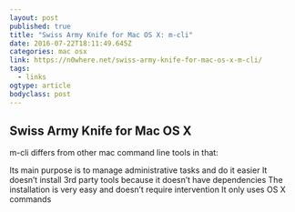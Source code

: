 ```yaml
---
layout: post 
published: true 
title: "Swiss Army Knife for Mac OS X: m-cli" 
date: 2016-07-22T18:11:49.645Z
categories: mac osx
link: https://n0where.net/swiss-army-knife-for-mac-os-x-m-cli/ 
tags:
  - links
ogtype: article 
bodyclass: post 
---
```


## Swiss Army Knife for Mac OS X

m-cli differs from other mac command line tools in that:

Its main purpose is to manage administrative tasks and do it easier
It doesn’t install 3rd party tools because it doesn’t have dependencies
The installation is very easy and doesn’t require intervention
It only uses OS X commands